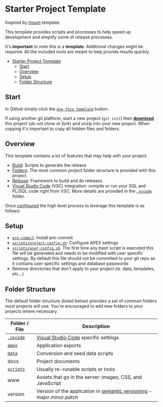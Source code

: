 # Starter Project Template

Inspired by [Insum](https://github.com/insum-labs/starter-project-template) template.

This template provides scripts and processes to help speed up development and simplify some of release processes.

It's **important** to note this is a **template**. Additional changes might be required. All the included tools are meant to help provide results quickly.

- [Starter Project Template](#starter-project-template)
  - [Start](#start)
  - [Overview](#overview)
  - [Setup](#setup)
  - [Folder Structure](#folder-structure)

## Start

In Github simply click the [`Use this template`](https://github.com/pocelka/template-oracle/generate) button.

If using another git platform, start a new project (`git init`) then [**download**](https://github.com/pocelka/template/archive/refs/heads/master.zip) this project (*do not clone or fork*) and unzip into your new project. When copying it's important to copy all hidden files and folders.

## Overview

This template contains a lot of features that may help with your project.

- [Build](build/): Scripts to generate the release
- [Folders](#folder-structure): The most common project folder structure is provided with this project.
- [Release](release/): Framework to build and do releases.
- [Visual Studio Code](https://code.visualstudio.com/) (VSC) integration: compile or run your SQL and PL/SQL code right from VSC. More details are provided in the [`.vscode`](.vscode/) folder.

Once [configured](#setup) the high level process to leverage this template is as follows:

## Setup

- [`pre-commit`](https://pre-commit.com): Install pre-commit
- [`scripts/project-config.sh`](scripts/project-config.sh): Configure APEX settings
- [`scripts/user-config.sh`](scripts/user-config.sh): The first time any bash script is executed this file will be generated and needs to be modified with user specific settings. By default this file should not be committed to your git repo as it contains user specific settings and database passwords
- Remove directories that don't apply to your project (ie. data, templates, etc...)

## Folder Structure

The default folder structure (listed below) provides a set of common folders most projects will use. You're encouraged to add new folders to your projects where necessary.

| Folder / File            | Description                                                                                 |
| ------------------------ | ------------------------------------------------------------------------------------------- |
| [`.vscode`](.vscode/)    | [Visual Studio Code](https://code.visualstudio.com/) specific settings                      |
| [`apex`](database/apex/) | Application exports                                                                         |
| [`data`](database/data/) | Conversion and seed data scripts                                                            |
| docs                     | Project documents                                                                           |
| [`scripts`](scripts/)    | Usually re-runable scripts or tools                                                         |
| www                      | Assets that go in the server: images, CSS, and JavaScript                                   |
| version                  | Version of the application in [semantic versioning](https://semver.org) - major.minor.patch |
